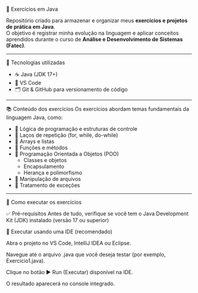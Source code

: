 🧩 Exercícios em Java

Repositório criado para armazenar e organizar meus **exercícios e projetos de prática em Java**.  
O objetivo é registrar minha evolução na linguagem e aplicar conceitos aprendidos durante o curso de **Análise e Desenvolvimento de Sistemas (Fatec)**.

---

🚀 Tecnologias utilizadas
- ☕ Java (JDK 17+)
- 🧰 VS Code 
- 🗂️ Git & GitHub para versionamento de código

---

📚 Conteúdo dos exercícios
Os exercícios abordam temas fundamentais da linguagem Java, como:

- 🧠 Lógica de programação e estruturas de controle
- 🔁 Laços de repetição (for, while, do-while)
- 🔢 Arrays e listas
- 🧮 Funções e métodos
- 🧱 Programação Orientada a Objetos (POO)
  - Classes e objetos  
  - Encapsulamento  
  - Herança e polimorfismo  
- 💾 Manipulação de arquivos
- 🧪 Tratamento de exceções

---

 🧰 Como executar os exercícios

✅ Pré-requisitos
Antes de tudo, verifique se você tem o Java Development Kit (JDK) instalado (versão 17 ou superior)

🧩 Executar usando uma IDE (recomendado)

Abra o projeto no VS Code, IntelliJ IDEA ou Eclipse.

Navegue até o arquivo .java que você deseja testar (por exemplo, Exercicio1.java).

Clique no botão ▶️ Run (Executar) disponível na IDE.

O resultado aparecerá no console integrado.
